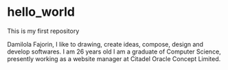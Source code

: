 # hello_world
This is my first repository

Damilola Fajorin, I like to drawing, create ideas, compose, design and develop softwares. I am 26 years old
I am a graduate of Computer Science, presently working as a website manager at Citadel Oracle Concept Limited.

